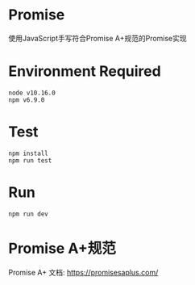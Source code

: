 # Promise
使用JavaScript手写符合Promise A+规范的Promise实现

# Environment Required
```shell
node v10.16.0
npm v6.9.0
```

# Test
```shell
npm install
npm run test
```

# Run
```shell
npm run dev
```

# Promise A+规范

Promise A+ 文档: https://promisesaplus.com/

